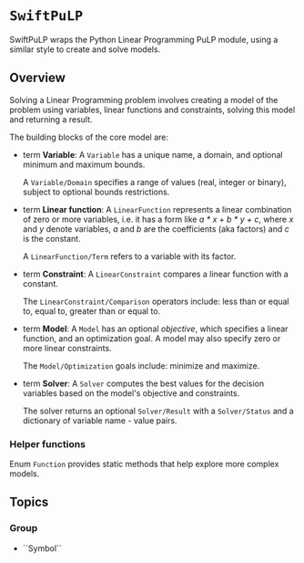 # ``SwiftPuLP``

SwiftPuLP wraps the Python Linear Programming PuLP module, using a similar style to create and solve models.

## Overview

Solving a Linear Programming problem involves creating a model of the problem using variables, linear functions and constraints, solving this model and returning a result.

The building blocks of the core model are:

- term **Variable**:
    A ``Variable`` has a unique name, a domain, and optional minimum and maximum bounds.
    
    A ``Variable/Domain`` specifies a range of values (real, integer or binary), subject to optional bounds restrictions.

- term **Linear function**:
    A ``LinearFunction`` represents a linear combination of zero or more variables, i.e. it has a form like *a \* x + b \* y + c*, where *x* and *y* denote variables, *a* and *b* are the coefficients (aka factors) and *c* is the constant.

    A ``LinearFunction/Term`` refers to a variable with its factor.

- term **Constraint**:
    A ``LinearConstraint`` compares a linear function with a constant.

    The ``LinearConstraint/Comparison`` operators include: less than or equal to, equal to, greater than or equal to.

- term **Model**:
    A ``Model`` has an optional *objective*, which specifies a linear function, and an optimization goal. A model may also specify zero or more linear constraints.

    The ``Model/Optimization`` goals include: minimize and maximize.

- term **Solver**:
    A ``Solver`` computes the best values for the decision variables based on the model's objective and constraints.

    The solver returns an optional ``Solver/Result`` with a ``Solver/Status`` and a dictionary of variable name - value pairs.

### Helper functions

Enum ``Function`` provides static methods that help explore more complex models.

## Topics

### <!--@START_MENU_TOKEN@-->Group<!--@END_MENU_TOKEN@-->

- <!--@START_MENU_TOKEN@-->``Symbol``<!--@END_MENU_TOKEN@-->
